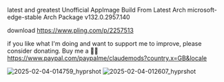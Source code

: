 latest and greatest Unofficial AppImage Build From Latest Arch microsoft-edge-stable
Arch Package v132.0.2957.140

download
https://www.pling.com/p/2257513

if you like what I'm doing and want to support me to improve, please consider donating.
Buy me a 🍕🥧 https://www.paypal.com/paypalme/claudemods?country.x=GB&locale

![2025-02-04-014759_hyprshot](https://github.com/user-attachments/assets/828c2f70-2eec-4dfe-bebb-099e74e974e8)
![2025-02-04-012607_hyprshot](https://github.com/user-attachments/assets/3155cc60-e95f-4ab5-9a69-fd799d4aec49)
